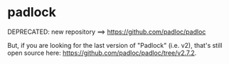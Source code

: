 # padlock
DEPRECATED: new repository ==> https://github.com/padloc/padloc

But, if you are looking for the last version of "Padlock" (i.e. v2), that's still open source here: https://github.com/padloc/padloc/tree/v2.7.2.

